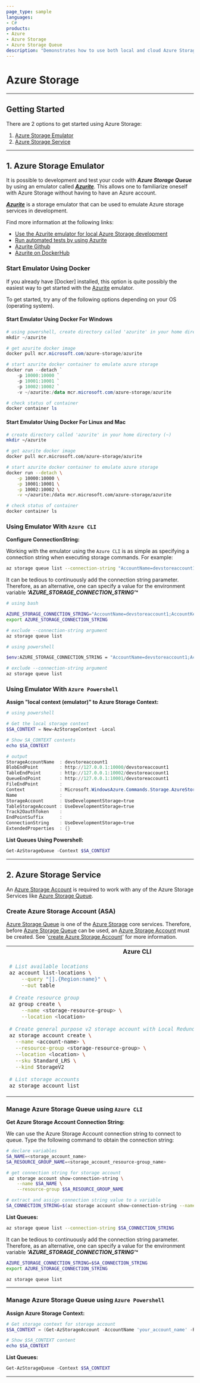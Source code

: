 ```yaml
---
page_type: sample
languages:
- C#
products:
- Azure
- Azure Storage
- Azure Storage Queue
description: "Demonstrates how to use both local and cloud Azure Storage "
---
```


# Azure Storage

---

## Getting Started

There are 2 options to get started using Azure Storage:

1. [Azure Storage Emulator](#1-azure-storage-emulator)
1. [Azure Storage Service](#2-azure-storage-service)

---

## 1. Azure Storage Emulator

It is possible to development and test your code with *__Azure Storage Queue__* by using an emulator called **_[Azurite]_**. This allows one to familiarize oneself with Azure Storage without having to have an Azure account.

**_[Azurite]_** is a storage emulator that can be used to emulate Azure storage services in development.

Find more information at the following links:

- [Use the Azurite emulator for local Azure Storage development](https://docs.microsoft.com/en-us/azure/storage/common/storage-use-azurite?tabs=visual-studio)
- [Run automated tests by using Azurite](https://docs.microsoft.com/en-us/azure/storage/blobs/use-azurite-to-run-automated-tests)
- [Azurite Github]
- [Azurite on DockerHub]

### Start Emulator Using Docker

If you already have [Docker] installed, this option is quite possibly the easiest way to get started with the [Azurite] emulator.

To get started, try any of the following options depending on your OS (operating system).

#### Start Emulator Using Docker For Windows

```powershell
# using powershell, create directory called 'azurite' in your home directory (~)
mkdir ~/azurite

# get azurite docker image
docker pull mcr.microsoft.com/azure-storage/azurite

# start azurite docker container to emulate azure storage
docker run --detach `
    -p 10000:10000 `
    -p 10001:10001 `
    -p 10002:10002 `
    -v ~/azurite:/data mcr.microsoft.com/azure-storage/azurite

# check status of container
docker container ls
```

#### Start Emulator Using Docker For Linux and Mac

```bash
# create directory called 'azurite' in your home directory (~)
mkdir ~/azurite

# get azurite docker image
docker pull mcr.microsoft.com/azure-storage/azurite

# start azurite docker container to emulate azure storage
docker run --detach \
    -p 10000:10000 \
    -p 10001:10001 \
    -p 10002:10002 \
    -v ~/azurite:/data mcr.microsoft.com/azure-storage/azurite

# check status of container
docker container ls
```

### Using Emulator With `Azure CLI`

**Configure ConnectionString:**

Working with the emulator using the `Azure CLI` is as simple as specifying a connection string when executing storage commands. For example:

```bash
az storage queue list --connection-string "AccountName=devstoreaccount1;AccountKey=Eby8vdM02xNOcqFlqUwJPLlmEtlCDXJ1OUzFT50uSRZ6IFsuFq2UVErCz4I6tq/K1SZFPTOtr/KBHBeksoGMGw==;DefaultEndpointsProtocol=http;BlobEndpoint=http://127.0.0.1:10000/devstoreaccount1;QueueEndpoint=http://127.0.0.1:10001/devstoreaccount1;TableEndpoint=http://127.0.0.1:10002/devstoreaccount1;"
```

It can be tedious to continuously add the connection string parameter. Therefore, as an alternative, one can specify a value for the environment variable **_'AZURE_STORAGE_CONNECTION_STRING'_***

```bash
# using bash

AZURE_STORAGE_CONNECTION_STRING="AccountName=devstoreaccount1;AccountKey=Eby8vdM02xNOcqFlqUwJPLlmEtlCDXJ1OUzFT50uSRZ6IFsuFq2UVErCz4I6tq/K1SZFPTOtr/KBHBeksoGMGw==;DefaultEndpointsProtocol=http;BlobEndpoint=http://127.0.0.1:10000/devstoreaccount1;QueueEndpoint=http://127.0.0.1:10001/devstoreaccount1;TableEndpoint=http://127.0.0.1:10002/devstoreaccount1;"
export AZURE_STORAGE_CONNECTION_STRING

# exclude --connection-string argument
az storage queue list
```

```bash
# using powershell

$env:AZURE_STORAGE_CONNECTION_STRING = "AccountName=devstoreaccount1;AccountKey=Eby8vdM02xNOcqFlqUwJPLlmEtlCDXJ1OUzFT50uSRZ6IFsuFq2UVErCz4I6tq/K1SZFPTOtr/KBHBeksoGMGw==;DefaultEndpointsProtocol=http;BlobEndpoint=http://127.0.0.1:10000/devstoreaccount1;QueueEndpoint=http://127.0.0.1:10001/devstoreaccount1;TableEndpoint=http://127.0.0.1:10002/devstoreaccount1;"

# exclude --connection-string argument
az storage queue list
```

### Using Emulator With `Azure Powershell`

**Assign "local context (emulator)" to Azure Storage Context:**

```powershell
# using powershell

# Get the local storage context
$SA_CONTEXT = New-AzStorageContext -Local

# Show SA_CONTEXT contents
echo $SA_CONTEXT

# output
StorageAccountName  : devstoreaccount1
BlobEndPoint        : http://127.0.0.1:10000/devstoreaccount1
TableEndPoint       : http://127.0.0.1:10002/devstoreaccount1
QueueEndPoint       : http://127.0.0.1:10001/devstoreaccount1
FileEndPoint        :
Context             : Microsoft.WindowsAzure.Commands.Storage.AzureStorageContext
Name                :
StorageAccount      : UseDevelopmentStorage=true
TableStorageAccount : UseDevelopmentStorage=true
Track2OauthToken    :
EndPointSuffix      :
ConnectionString    : UseDevelopmentStorage=true
ExtendedProperties  : {}
```

**List Queues Using Powershell:**

```powershell
Get-AzStorageQueue -Context $SA_CONTEXT
```

---

## 2. Azure Storage Service

An [Azure Storage Account] is required to work with any of the Azure Storage Services like [Azure Storage Queue].

### Create Azure Storage Account (ASA)

[Azure Storage Queue] is one of the [Azure Storage] core services. Therefore, before [Azure  Storage Queue] can be used, an [Azure Storage Account] must be created. See '[create Azure Storage Account]' for more information.

<table>
<tr>
<th>Azure CLI</th>
<th>Azure Powershell</th>
</tr>
<tr>
<td>

```bash
# List available locations
az account list-locations \
    --query "[].{Region:name}" \
    --out table

# Create resource group
az group create \
    --name <storage-resource-group> \
    --location <location>

# Create general purpose v2 storage account with Local Redundant Store (LRS) storage
az storage account create \
  --name <account-name> \
  --resource-group <storage-resource-group> \
  --location <location> \
  --sku Standard_LRS \
  --kind StorageV2

# List storage accounts
az storage account list
```

</td>
<td>

```powershell
# List available locations
Get-AzLocation | select Location

# Create resource group
$resourceGroup = "<resource-group>"
$location = "<location>"
New-AzResourceGroup -Name $resourceGroup -Location $location

# Create general purpose v2 storage account with Local Redundant Store (LRS) storage
New-AzStorageAccount -ResourceGroupName $resourceGroup `
  -Name <account-name> `
  -Location $location `
  -SkuName Standard_LRS `
  -Kind StorageV2
```

</td>
</tr>
</table>

### Manage Azure Storage Queue using `Azure CLI`

**Get Azure Storage Account Connection String:**

We can use the Azure Storage Account connection string to connect to queue. Type the following command to obtain the connection string:

```bash
# declare variables
SA_NAME=<storage_account_name>
SA_RESOURCE_GROUP_NAME=<storage_account_resource-group_name>

# get connection string for storage account
 az storage account show-connection-string \
    --name $SA_NAME \
    --resource-group $SA_RESOURCE_GROUP_NAME

# extract and assign connection string value to a variable
SA_CONNECTION_STRING=$(az storage account show-connection-string --name $SA_NAME --resource-group $SA_RESOURCE_GROUP_NAME --output tsv)
```

**List Queues:**

```bash
az storage queue list --connection-string $SA_CONNECTION_STRING
```

It can be tedious to continuously add the connection string parameter. Therefore, as an alternative, one can specify a value for the environment variable **_'AZURE_STORAGE_CONNECTION_STRING'_***

```bash
AZURE_STORAGE_CONNECTION_STRING=$SA_CONNECTION_STRING
export AZURE_STORAGE_CONNECTION_STRING

az storage queue list
```

---

### Manage Azure Storage Queue using `Azure Powershell`

**Assign Azure Storage Context:**

```powershell
# Get storage context for storage account
$SA_CONTEXT = (Get-AzStorageAccount -AccountName 'your_account_name' -ResourceGroupName 'your_group_name').Context

# Show $SA_CONTEXT content
echo $SA_CONTEXT
```

**List Queues:**

```powershell
Get-AzStorageQueue -Context $SA_CONTEXT
```

---

[Azure Cloud Shell]: https://shell.azure.com
[Azure CLI]: https://docs.microsoft.com/en-gb/cli/azure/install-azure-cli
[Azure Storage]: https://docs.microsoft.com/en-us/azure/storage/
[Azure Storage Queue]: https://docs.microsoft.com/en-us/azure/storage/queues/
[Azure Storage Account]: https://docs.microsoft.com/en-us/azure/storage/common/storage-account-create?toc=/azure/storage/blobs/toc.json
[create Azure Storage Account]: https://docs.microsoft.com/en-us/azure/storage/common/storage-account-overview?toc=/azure/storage/blobs/toc.json
[Azurite Github]: https://github.com/Azure/Azurite
[Azurite on DockerHub]: https://hub.docker.com/_/microsoft-azure-storage-azurite
[Azurite]: https://github.com/Azure/Azurite
[Azure Powershell]: https://github.com/Azure/azure-powershell
[Azure Storage Emulator Using Azure CLI]: /storage-queue/docs/azure-storage-emulator-using-cli.md
[Powershell]: /storage-queue/docs/azure-storage-emulator-using-powershell.md
[Azure Storage Emulator Using Powershell]: /storage-queue/docs/azure-storage-emulator-using-powershell.md
[Azure Storage Emulator]: /storage-queue/docs/azure-storage-emulator.md